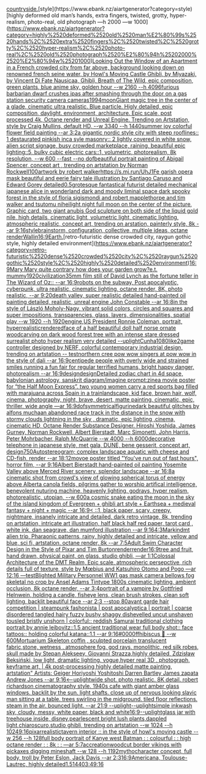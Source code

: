 [countryside.](https://www.ebank.nz/aiartgenerator?category=countryside.)[style](https://www.ebank.nz/aiartgenerator?category=style)[highly deformed old man’s hands, extra fingers, twisted, grotty, hyper-realism, photo-real, old photograph —h 2000 —w 1000](https://www.ebank.nz/aiartgenerator?category=highly%2520deformed%2520old%2520man%E2%80%99s%2520hands%2C%2520extra%2520fingers%2C%2520twisted%2C%2520grotty%2C%2520hyper-realism%2C%2520photo-real%2C%2520old%2520photograph%2520%E2%80%94h%25202000%2520%E2%80%94w%25201000)[Looking Out the Window of an Apartment in a French crowded city from far above, background looking down on renowned french seine water, by Howl's Moving Castle Ghibli, by Miyazaki, by Vincent Di Fate Nausicaa, Ghibli, Breath of The Wild, epic composition, green plants, blue anime sky, golden hour --w 2160 --h 4096](https://www.ebank.nz/aiartgenerator?category=Looking%2520Out%2520the%2520Window%2520of%2520an%2520Apartment%2520in%2520a%2520French%2520crowded%2520city%2520from%2520far%2520above%2C%2520background%2520looking%2520down%2520on%2520renowned%2520french%2520seine%2520water%2C%2520by%2520Howl%27s%2520Moving%2520Castle%2520Ghibli%2C%2520by%2520Miyazaki%2C%2520by%2520Vincent%2520Di%2520Fate%2520Nausicaa%2C%2520Ghibli%2C%2520Breath%2520of%2520The%2520Wild%2C%2520epic%2520composition%2C%2520green%2520plants%2C%2520blue%2520anime%2520sky%2C%2520golden%2520hour%2520--w%25202160%2520--h%25204096)[furious barbarian dwarf crushes ipas after smashing through the door on a gas station security camera cameras](https://www.ebank.nz/aiartgenerator?category=furious%2520barbarian%2520dwarf%2520crushes%2520ipas%2520after%2520smashing%2520through%2520the%2520door%2520on%2520a%2520gas%2520station%2520security%2520camera%2520cameras)[1994](https://www.ebank.nz/aiartgenerator?category=1994)[moon](https://www.ebank.nz/aiartgenerator?category=moon)[Giant magic tree in the center of a glade, cinematic ultra realistic. Blue particle. Higly detailed, epic composition, daylight. environment, architecture. Epic scale, post processed 4k, Octane render and Unreal Engine. Trending on Artstation, style by Craig Mullins, default HD, --w 3340 --h 1440](https://www.ebank.nz/aiartgenerator?category=Giant%2520magic%2520tree%2520in%2520the%2520center%2520of%2520a%2520glade%2C%2520cinematic%2520ultra%2520realistic.%2520Blue%2520particle.%2520Higly%2520detailed%2C%2520epic%2520composition%2C%2520daylight.%2520environment%2C%2520architecture.%2520Epic%2520scale%2C%2520post%2520processed%25204k%2C%2520Octane%2520render%2520and%2520Unreal%2520Engine.%2520Trending%2520on%2520Artstation%2C%2520style%2520by%2520Craig%2520Mullins%2C%2520default%2520HD%2C%2520--w%25203340%2520--h%25201440)[summer joy colorful flower field painting --ar 3:2](https://www.ebank.nz/aiartgenerator?category=summer%2520joy%2520colorful%2520flower%2520field%2520painting%2520--ar%25203%3A2)[a gigantic nordic style  city with steep rooflines:: 1 destaurated pinkish inca syle masonry:: 2 lightly covered in white snow, alien script signage, busy crowded marketplace, raining, beautiful epic lighting::5, bulky cubic electric cars::1, volumetric, photorealism, 8k resolution, --w 600 --fast --no dof](https://www.ebank.nz/aiartgenerator?category=a%2520gigantic%2520nordic%2520style%2520%2520city%2520with%2520steep%2520rooflines%3A%3A%25201%2520destaurated%2520pinkish%2520inca%2520syle%2520masonry%3A%3A%25202%2520lightly%2520covered%2520in%2520white%2520snow%2C%2520alien%2520script%2520signage%2C%2520busy%2520crowded%2520marketplace%2C%2520raining%2C%2520beautiful%2520epic%2520lighting%3A%3A5%2C%2520bulky%2520cubic%2520electric%2520cars%3A%3A1%2C%2520volumetric%2C%2520photorealism%2C%25208k%2520resolution%2C%2520--w%2520600%2520--fast%2520--no%2520dof)[beautiful portrait painting of Abigail Spencer, concept art , trending on artstation by Norman Rockwell](https://www.ebank.nz/aiartgenerator?category=beautiful%2520portrait%2520painting%2520of%2520Abigail%2520Spencer%2C%2520concept%2520art%2520%2C%2520trending%2520on%2520artstation%2520by%2520Norman%2520Rockwell)[100](https://www.ebank.nz/aiartgenerator?category=100)[artwork by robert walker](https://www.ebank.nz/aiartgenerator?category=artwork%2520by%2520robert%2520walker)[https://s.mj.run/UhJ1Fe  garish opera mask beautiful and eerie fairy tale illustration by Santiago Caruso and Edward Gorey detailed](https://www.ebank.nz/aiartgenerator?category=https%3A//s.mj.run/UhJ1Fe%2520%2520garish%2520opera%2520mask%2520beautiful%2520and%2520eerie%2520fairy%2520tale%2520illustration%2520by%2520Santiago%2520Caruso%2520and%2520Edward%2520Gorey%2520detailed)[0.5](https://www.ebank.nz/aiartgenerator?category=0.5)[grotesque fantastical futurist detailed mechanical japanese alice in wonderland dark and moody liminal space dark spooky forest in the style of floria sigismondi and robert mapplethorpe and tim walker and tsutomu nihei](https://www.ebank.nz/aiartgenerator?category=grotesque%2520fantastical%2520futurist%2520detailed%2520mechanical%2520japanese%2520alice%2520in%2520wonderland%2520dark%2520and%2520moody%2520liminal%2520space%2520dark%2520spooky%2520forest%2520in%2520the%2520style%2520of%2520floria%2520sigismondi%2520and%2520robert%2520mapplethorpe%2520and%2520tim%2520walker%2520and%2520tsutomu%2520nihei)[light,](https://www.ebank.nz/aiartgenerator?category=light%2C)[night full moon on the center of the picture, Graphic card, two giant anubis God sculpture on both side of the liquid gold nile, high details, cinematic light, volumetric light, cinematic lighting, atmospheric realistic, concept art, trending on arstation, painterly style, 8k --ar 9:16](https://www.ebank.nz/aiartgenerator?category=night%2520full%2520moon%2520on%2520the%2520center%2520of%2520the%2520picture%2C%2520Graphic%2520card%2C%2520two%2520giant%2520anubis%2520God%2520sculpture%2520on%2520both%2520side%2520of%2520the%2520liquid%2520gold%2520nile%2C%2520high%2520details%2C%2520cinematic%2520light%2C%2520volumetric%2520light%2C%2520cinematic%2520lighting%2C%2520atmospheric%2520realistic%2C%2520concept%2520art%2C%2520trending%2520on%2520arstation%2C%2520painterly%2520style%2C%25208k%2520--ar%25209%3A16)[style](https://www.ebank.nz/aiartgenerator?category=style)[brainstorm, configuration, collective, multiple ideas, octane render](https://www.ebank.nz/aiartgenerator?category=brainstorm%2C%2520configuration%2C%2520collective%2C%2520multiple%2520ideas%2C%2520octane%2520render)[Wallin](https://www.ebank.nz/aiartgenerator?category=Wallin)[16:9](https://www.ebank.nz/aiartgenerator?category=16%3A9)[Earth.](https://www.ebank.nz/aiartgenerator?category=Earth.)[retro-futuristic dense crowded city, raygun gothic style, highly detailed environment](https://www.ebank.nz/aiartgenerator?category=retro-futuristic%2520dense%2520crowded%2520city%2C%2520raygun%2520gothic%2520style%2C%2520highly%2520detailed%2520environment)[16:9](https://www.ebank.nz/aiartgenerator?category=16%3A9)[Mary Mary quite contrary how does your garden grow?](https://www.ebank.nz/aiartgenerator?category=Mary%2520Mary%2520quite%2520contrary%2520how%2520does%2520your%2520garden%2520grow%3F)[e.t. mummy](https://www.ebank.nz/aiartgenerator?category=e.t.%2520mummy)[1920](https://www.ebank.nz/aiartgenerator?category=1920)[civilization](https://www.ebank.nz/aiartgenerator?category=civilization)[35mm film still of David Lynch as the fortune teller in The Wizard of Oz:: --ar 16:9](https://www.ebank.nz/aiartgenerator?category=35mm%2520film%2520still%2520of%2520David%2520Lynch%2520as%2520the%2520fortune%2520teller%2520in%2520The%2520Wizard%2520of%2520Oz%3A%3A%2520--ar%252016%3A9)[robots on the subway, Post apocalyptic, cyberpunk, ultra realistic, cinematic lighting, octane render, 8K, photo realistic,  --ar 9:20](https://www.ebank.nz/aiartgenerator?category=robots%2520on%2520the%2520subway%2C%2520Post%2520apocalyptic%2C%2520cyberpunk%2C%2520ultra%2520realistic%2C%2520cinematic%2520lighting%2C%2520octane%2520render%2C%25208K%2C%2520photo%2520realistic%2C%2520%2520--ar%25209%3A20)[death valley, super realistic detailed hand-painted oil painting detailed, realistic, unreal engine John Constable --ar 16:8](https://www.ebank.nz/aiartgenerator?category=death%2520valley%2C%2520super%2520realistic%2520detailed%2520hand-painted%2520oil%2520painting%2520detailed%2C%2520realistic%2C%2520unreal%2520engine%2520John%2520Constable%2520--ar%252016%3A8)[in the style of László Moholy-Nagy, vibrant solid colors, circles and squares and super impositions, transparencies, glass, layers,  dimensionalities, spatial play --w 1920 --h 1920](https://www.ebank.nz/aiartgenerator?category=in%2520the%2520style%2520of%2520L%C3%A1szl%C3%B3%2520Moholy-Nagy%2C%2520vibrant%2520solid%2520colors%2C%2520circles%2520and%2520squares%2520and%2520super%2520impositions%2C%2520transparencies%2C%2520glass%2C%2520layers%2C%2520%2520dimensionalities%2C%2520spatial%2520play%2520--w%25201920%2520--h%25201920)[engine,](https://www.ebank.nz/aiartgenerator?category=engine%2C)[US President Ronnie Coleman, portrait, hyperrealistic](https://www.ebank.nz/aiartgenerator?category=US%2520President%2520Ronnie%2520Coleman%2C%2520portrait%2C%2520hyperrealistic)[rendered](https://www.ebank.nz/aiartgenerator?category=rendered)[face of a half beautiful doll half norse ornate woodcarving on dark wood forest tree  with an intense stare dressed  surrealist photo hyper realism very detailed --uplight](https://www.ebank.nz/aiartgenerator?category=face%2520of%2520a%2520half%2520beautiful%2520doll%2520half%2520norse%2520ornate%2520woodcarving%2520on%2520dark%2520wood%2520forest%2520tree%2520%2520with%2520an%2520intense%2520stare%2520dressed%2520%2520surrealist%2520photo%2520hyper%2520realism%2520very%2520detailed%2520--uplight)[Cunha](https://www.ebank.nz/aiartgenerator?category=Cunha)[1080](https://www.ebank.nz/aiartgenerator?category=1080)[like](https://www.ebank.nz/aiartgenerator?category=like)[2](https://www.ebank.nz/aiartgenerator?category=2)[game controller designed by NERF, colorful contemporary industrial design, trending on artstation  -- test](https://www.ebank.nz/aiartgenerator?category=game%2520controller%2520designed%2520by%2520NERF%2C%2520colorful%2520contemporary%2520industrial%2520design%2C%2520trending%2520on%2520artstation%2520%2520--%2520test)[northern cree pow wow singers at pow wow in the style of dali --ar 16:9](https://www.ebank.nz/aiartgenerator?category=northern%2520cree%2520pow%2520wow%2520singers%2520at%2520pow%2520wow%2520in%2520the%2520style%2520of%2520dali%2520--ar%252016%3A9)[centipede people with overly wide and strained smiles running a fun fair for regular terrified humans, bright happy danger, photorealism --ar 16:9](https://www.ebank.nz/aiartgenerator?category=centipede%2520people%2520with%2520overly%2520wide%2520and%2520strained%2520smiles%2520running%2520a%2520fun%2520fair%2520for%2520regular%2520terrified%2520humans%2C%2520bright%2520happy%2520danger%2C%2520photorealism%2520--ar%252016%3A9)[design](https://www.ebank.nz/aiartgenerator?category=design)[design](https://www.ebank.nz/aiartgenerator?category=design)[Detailed zodiac chart in 4d space, babylonian astrology, sanskrit diagram](https://www.ebank.nz/aiartgenerator?category=Detailed%2520zodiac%2520chart%2520in%25204d%2520space%2C%2520babylonian%2520astrology%2C%2520sanskrit%2520diagram)[/imagine prompt:zine](https://www.ebank.nz/aiartgenerator?category=/imagine%2520prompt%3Azine)[a movie poster for “the Half Moon Express”. two young women carry a red sports bag filled with marajuana across Spain in a train](https://www.ebank.nz/aiartgenerator?category=a%2520movie%2520poster%2520for%2520%E2%80%9Cthe%2520Half%2520Moon%2520Express%E2%80%9D.%2520two%2520young%2520women%2520carry%2520a%2520red%2520sports%2520bag%2520filled%2520with%2520marajuana%2520across%2520Spain%2520in%2520a%2520train)[landscape, kid face, brown hair, wolf, cinema, photography, night, brave, desert, matte painting, cinematic, epic,  thriller, wide angle —ar 16:9](https://www.ebank.nz/aiartgenerator?category=landscape%2C%2520kid%2520face%2C%2520brown%2520hair%2C%2520wolf%2C%2520cinema%2C%2520photography%2C%2520night%2C%2520brave%2C%2520desert%2C%2520matte%2520painting%2C%2520cinematic%2C%2520epic%2C%2520%2520thriller%2C%2520wide%2520angle%2520%E2%80%94ar%252016%3A9)[dof](https://www.ebank.nz/aiartgenerator?category=dof)[symmetrical](https://www.ebank.nz/aiartgenerator?category=symmetrical)[figurine](https://www.ebank.nz/aiartgenerator?category=figurine)[dark beautiful glitches by alfons mucha](https://www.ebank.nz/aiartgenerator?category=dark%2520beautiful%2520glitches%2520by%2520alfons%2520mucha)[an abandoned race track in the distance in the snow with stormy clouds lightning in the sky , dramatic, epic lighting ,cinema, cinematic HD, Octane Render Substance Designer. Hiroshi Yoshida, James Gurney, Norman Rockwell, Albert Bierstadt, Marc Simonetti, John Harris, Peter Mohrbacher, Ralph McQuarrie --w 4000 --h 6000](https://www.ebank.nz/aiartgenerator?category=an%2520abandoned%2520race%2520track%2520in%2520the%2520distance%2520in%2520the%2520snow%2520with%2520stormy%2520clouds%2520lightning%2520in%2520the%2520sky%2520%2C%2520dramatic%2C%2520epic%2520lighting%2520%2Ccinema%2C%2520cinematic%2520HD%2C%2520Octane%2520Render%2520Substance%2520Designer.%2520Hiroshi%2520Yoshida%2C%2520James%2520Gurney%2C%2520Norman%2520Rockwell%2C%2520Albert%2520Bierstadt%2C%2520Marc%2520Simonetti%2C%2520John%2520Harris%2C%2520Peter%2520Mohrbacher%2C%2520Ralph%2520McQuarrie%2520--w%25204000%2520--h%25206000)[decorative telephone in japanese style, met gala, DUNE, bene gesserit, concept art, design](https://www.ebank.nz/aiartgenerator?category=decorative%2520telephone%2520in%2520japanese%2520style%2C%2520met%2520gala%2C%2520DUNE%2C%2520bene%2520gesserit%2C%2520concept%2520art%2C%2520design)[750](https://www.ebank.nz/aiartgenerator?category=750)[Autostereogram; complex landscape aquatic with cheese and CD-fish, render --ar 18:12](https://www.ebank.nz/aiartgenerator?category=Autostereogram%3B%2520complex%2520landscape%2520aquatic%2520with%2520cheese%2520and%2520CD-fish%2C%2520render%2520--ar%252018%3A12)[movoe poster titled "You've run out of fast hours", horror film, --ar 9:16](https://www.ebank.nz/aiartgenerator?category=movoe%2520poster%2520titled%2520%22You%27ve%2520run%2520out%2520of%2520fast%2520hours%22%2C%2520horror%2520film%2C%2520--ar%25209%3A16)[Albert Bierstadt hand-painted oil painting Yosemite Valley above Merced River scenery, splendor landscape --ar 16:8](https://www.ebank.nz/aiartgenerator?category=Albert%2520Bierstadt%2520hand-painted%2520oil%2520painting%2520Yosemite%2520Valley%2520above%2520Merced%2520River%2520scenery%2C%2520splendor%2520landscape%2520--ar%252016%3A8)[a cinematic shot from crowd's view of glowing spherical torus of energy above Alberta canola fields, pilgrims gather to worship artifical intelligence, benevolent nuturing machine, heavenly lighting, godrays, hyper realism, photorealistic, utopian, --w 600](https://www.ebank.nz/aiartgenerator?category=a%2520cinematic%2520shot%2520from%2520crowd%27s%2520view%2520of%2520glowing%2520spherical%2520torus%2520of%2520energy%2520above%2520Alberta%2520canola%2520fields%2C%2520pilgrims%2520gather%2520to%2520worship%2520artifical%2520intelligence%2C%2520benevolent%2520nuturing%2520machine%2C%2520heavenly%2520lighting%2C%2520godrays%2C%2520hyper%2520realism%2C%2520photorealistic%2C%2520utopian%2C%2520--w%2520600)[a cosmic snake eating the moon in the sky of the island kingdom of Evergreen + ghibli art style + Earthsea + medieval fantasy + night + magic --ar 16:9](https://www.ebank.nz/aiartgenerator?category=a%2520cosmic%2520snake%2520eating%2520the%2520moon%2520in%2520the%2520sky%2520of%2520the%2520island%2520kingdom%2520of%2520Evergreen%2520%2B%2520ghibli%2520art%2520style%2520%2B%2520Earthsea%2520%2B%2520medieval%2520fantasy%2520%2B%2520night%2520%2B%2520magic%2520--ar%252016%3A9)[< ::1, black paper, scary, creepy, nightmare, insanely intricate and detailed, dark retro vintage, 8k, trending on artstation, intricate art illustration, half black half red paper, tarot card , white ink, dan seagrave, dan mumford illustration --ar 9:16](https://www.ebank.nz/aiartgenerator?category=%3C%2520%3A%3A1%2C%2520black%2520paper%2C%2520scary%2C%2520creepy%2C%2520nightmare%2C%2520insanely%2520intricate%2520and%2520detailed%2C%2520dark%2520retro%2520vintage%2C%25208k%2C%2520trending%2520on%2520artstation%2C%2520intricate%2520art%2520illustration%2C%2520half%2520black%2520half%2520red%2520paper%2C%2520tarot%2520card%2520%2C%2520white%2520ink%2C%2520dan%2520seagrave%2C%2520dan%2520mumford%2520illustration%2520--ar%25209%3A16)[4:3](https://www.ebank.nz/aiartgenerator?category=4%3A3)[Markin](https://www.ebank.nz/aiartgenerator?category=Markin)[dmt alien trip, Pharaonic patterns, rainy, highly detailed and intricate, yellow and blue, sci fi, artstation, octane render, 8k --ar 7:5](https://www.ebank.nz/aiartgenerator?category=dmt%2520alien%2520trip%2C%2520Pharaonic%2520patterns%2C%2520rainy%2C%2520highly%2520detailed%2520and%2520intricate%2C%2520yellow%2520and%2520blue%2C%2520sci%2520fi%2C%2520artstation%2C%2520octane%2520render%2C%25208k%2520--ar%25207%3A5)[Adult Swim Character Design in the Style of Pixar and Tim Burton](https://www.ebank.nz/aiartgenerator?category=Adult%2520Swim%2520Character%2520Design%2520in%2520the%2520Style%2520of%2520Pixar%2520and%2520Tim%2520Burton)[render](https://www.ebank.nz/aiartgenerator?category=render)[render](https://www.ebank.nz/aiartgenerator?category=render)[16:9](https://www.ebank.nz/aiartgenerator?category=16%3A9)[tree and fruit, hand drawn, physical paint, on glass, studio ghibli, —ar 1:1](https://www.ebank.nz/aiartgenerator?category=tree%2520and%2520fruit%2C%2520hand%2520drawn%2C%2520physical%2520paint%2C%2520on%2520glass%2C%2520studio%2520ghibli%2C%2520%E2%80%94ar%25201%3A1)[Colossal Architecture of the DMT Realm, Epic scale, atmospheric persepctive, rich details full of texture, style by Mœbius and Katsuhiro Otomo and Pogo —ar 12:16 —test](https://www.ebank.nz/aiartgenerator?category=Colossal%2520Architecture%2520of%2520the%2520DMT%2520Realm%2C%2520Epic%2520scale%2C%2520atmospheric%2520persepctive%2C%2520rich%2520details%2520full%2520of%2520texture%2C%2520style%2520by%2520M%C5%93bius%2520and%2520Katsuhiro%2520Otomo%2520and%2520Pogo%2520%E2%80%94ar%252012%3A16%2520%E2%80%94test)[Blighted Military Personnel WW1  gas mask camera bellows fog skeletal no crop by Ansel Adams Tintype 1800s cinematic lighting, ambient occlusion, 8k octane render, --ar 3:4](https://www.ebank.nz/aiartgenerator?category=Blighted%2520Military%2520Personnel%2520WW1%2520%2520gas%2520mask%2520camera%2520bellows%2520fog%2520skeletal%2520no%2520crop%2520by%2520Ansel%2520Adams%2520Tintype%25201800s%2520cinematic%2520lighting%2C%2520ambient%2520occlusion%2C%25208k%2520octane%2520render%2C%2520--ar%25203%3A4)[portrait of a vampire by Gottfried Helnwein, holding a candle, fisheye lens, clean brush strokes, clean soft lighting, backlit beautiful face --ar 2:3 --stop 80](https://www.ebank.nz/aiartgenerator?category=portrait%2520of%2520a%2520vampire%2520by%2520Gottfried%2520Helnwein%2C%2520holding%2520a%2520candle%2C%2520fisheye%2520lens%2C%2520clean%2520brush%2520strokes%2C%2520clean%2520soft%2520lighting%2C%2520backlit%2520beautiful%2520face%2520--ar%25202%3A3%2520--stop%252080)[avant garde hair competition | steampunk fashonista | post apocalyptica | portrait | coarse disordered tangled hairy fuzzy bushy shaggy dishevelled uncut unshaven tousled bristly unshorn | colorful:: reddish Samurai traditional clothing portrait by annie leibovitz::1.5 ancient traditional wear full body shot:: face tattoos:: holding colorful katana::1.1  --ar 9:16](https://www.ebank.nz/aiartgenerator?category=avant%2520garde%2520hair%2520competition%2520%7C%2520steampunk%2520fashonista%2520%7C%2520post%2520apocalyptica%2520%7C%2520portrait%2520%7C%2520coarse%2520disordered%2520tangled%2520hairy%2520fuzzy%2520bushy%2520shaggy%2520dishevelled%2520uncut%2520unshaven%2520tousled%2520bristly%2520unshorn%2520%7C%2520colorful%3A%3A%2520reddish%2520Samurai%2520traditional%2520clothing%2520portrait%2520by%2520annie%2520leibovitz%3A%3A1.5%2520ancient%2520traditional%2520wear%2520full%2520body%2520shot%3A%3A%2520face%2520tattoos%3A%3A%2520holding%2520colorful%2520katana%3A%3A1.1%2520%2520--ar%25209%3A16)[#0000ff](https://www.ebank.nz/aiartgenerator?category=%230000ff)[hibiscus 🌺 --w 600](https://www.ebank.nz/aiartgenerator?category=hibiscus%2520%F0%9F%8C%BA%2520--w%2520600)[Mortuarium Skeleton coffin , sculpted porcelain translucent fabric,stone,  wetness , atmosphere fog, god rays, monolithic, red silk robes, skull made by Stepan Alekseev, Giovanni Strazza,highly detailed, Zdzisław Beksiński, low light, dramatic lighting, vogue,hyper real 3D , photograph, keyframe art, | 4k post-processing highly detailed matte painting, artstation"   Artists: Geiger Horiyoshi Yoshitoshi Darren Bartley  James zapata Andrew Jones --ar 9:16](https://www.ebank.nz/aiartgenerator?category=Mortuarium%2520Skeleton%2520coffin%2520%2C%2520sculpted%2520porcelain%2520translucent%2520fabric%2Cstone%2C%2520%2520wetness%2520%2C%2520atmosphere%2520fog%2C%2520god%2520rays%2C%2520monolithic%2C%2520red%2520silk%2520robes%2C%2520skull%2520made%2520by%2520Stepan%2520Alekseev%2C%2520Giovanni%2520Strazza%2Chighly%2520detailed%2C%2520Zdzis%C5%82aw%2520Beksi%C5%84ski%2C%2520low%2520light%2C%2520dramatic%2520lighting%2C%2520vogue%2Chyper%2520real%25203D%2520%2C%2520photograph%2C%2520keyframe%2520art%2C%2520%7C%25204k%2520post-processing%2520highly%2520detailed%2520matte%2520painting%2C%2520artstation%22%2520%2520%2520Artists%3A%2520Geiger%2520Horiyoshi%2520Yoshitoshi%2520Darren%2520Bartley%2520%2520James%2520zapata%2520Andrew%2520Jones%2520--ar%25209%3A16)[<--uplight](https://www.ebank.nz/aiartgenerator?category=%3C--uplight)[wide shot. photo realistic. 8K detail. robert richardson cinematography style. 1940s cafe with giant amber glass windows. backlit by the sun. light shafts. close up of nervous looking slavic man sitting at a table. trees swirling in the midground. tiled floor reflections. steam in the air. bounced light. --ar 21:9 --uplight](https://www.ebank.nz/aiartgenerator?category=wide%2520shot.%2520photo%2520realistic.%25208K%2520detail.%2520robert%2520richardson%2520cinematography%2520style.%25201940s%2520cafe%2520with%2520giant%2520amber%2520glass%2520windows.%2520backlit%2520by%2520the%2520sun.%2520light%2520shafts.%2520close%2520up%2520of%2520nervous%2520looking%2520slavic%2520man%2520sitting%2520at%2520a%2520table.%2520trees%2520swirling%2520in%2520the%2520midground.%2520tiled%2520floor%2520reflections.%2520steam%2520in%2520the%2520air.%2520bounced%2520light.%2520--ar%252021%3A9%2520--uplight)[--uplight](https://www.ebank.nz/aiartgenerator?category=--uplight)[simple inkwash sky, cloudy, messy, white paper, black and white](https://www.ebank.nz/aiartgenerator?category=simple%2520inkwash%2520sky%2C%2520cloudy%2C%2520messy%2C%2520white%2520paper%2C%2520black%2520and%2520white)[16:9](https://www.ebank.nz/aiartgenerator?category=16%3A9)[--uplight](https://www.ebank.nz/aiartgenerator?category=--uplight)[glass jar with treehouse inside, disney,pearlescent bright lush plants,dappled light,chiaroscuro,studio ghibli, trending on artstation   --w 1024 --h 1024](https://www.ebank.nz/aiartgenerator?category=glass%2520jar%2520with%2520treehouse%2520inside%2C%2520disney%2Cpearlescent%2520bright%2520lush%2520plants%2Cdappled%2520light%2Cchiaroscuro%2Cstudio%2520ghibli%2C%2520trending%2520on%2520artstation%2520%2520%2520--w%25201024%2520--h%25201024)[9:16](https://www.ebank.nz/aiartgenerator?category=9%3A16)[pixar](https://www.ebank.nz/aiartgenerator?category=pixar)[realistic](https://www.ebank.nz/aiartgenerator?category=realistic)[tavern interior :: in the style of howl's moving castle --w 256 --h 128](https://www.ebank.nz/aiartgenerator?category=tavern%2520interior%2520%3A%3A%2520in%2520the%2520style%2520of%2520howl%27s%2520moving%2520castle%2520--w%2520256%2520--h%2520128)[full body portrait of Kanye west Batman : : colourful : : high octane render : : 8k : : —ar 5:7](https://www.ebank.nz/aiartgenerator?category=full%2520body%2520portrait%2520of%2520Kanye%2520west%2520Batman%2520%3A%2520%3A%2520colourful%2520%3A%2520%3A%2520high%2520octane%2520render%2520%3A%2520%3A%25208k%2520%3A%2520%3A%2520%E2%80%94ar%25205%3A7)[accreation](https://www.ebank.nz/aiartgenerator?category=accreation)[woodcut border vikings with pickaxes digging mineshaft --w 128 --h 1192](https://www.ebank.nz/aiartgenerator?category=woodcut%2520border%2520vikings%2520with%2520pickaxes%2520digging%2520mineshaft%2520--w%2520128%2520--h%25201192)[mytho](https://www.ebank.nz/aiartgenerator?category=mytho)[character concept, full body, troll by Peter Eslon, Jack Davis --ar 2:3](https://www.ebank.nz/aiartgenerator?category=character%2520concept%2C%2520full%2520body%2C%2520troll%2520by%2520Peter%2520Eslon%2C%2520Jack%2520Davis%2520--ar%25202%3A3)[16:9](https://www.ebank.nz/aiartgenerator?category=16%3A9)[Americana, Toulouse-Lautrec, highly detailed](https://www.ebank.nz/aiartgenerator?category=Americana%2C%2520Toulouse-Lautrec%2C%2520highly%2520detailed)[1.5](https://www.ebank.nz/aiartgenerator?category=1.5)[1440](https://www.ebank.nz/aiartgenerator?category=1440)[3:4](https://www.ebank.nz/aiartgenerator?category=3%3A4)[9:16](https://www.ebank.nz/aiartgenerator?category=9%3A16)